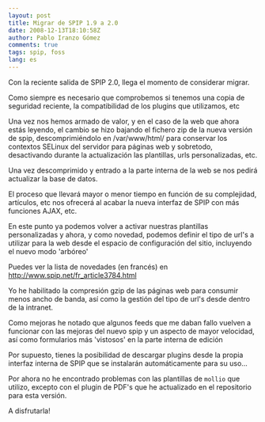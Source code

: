 ```yaml
---
layout: post
title: Migrar de SPIP 1.9 a 2.0
date: 2008-12-13T18:10:58Z
author: Pablo Iranzo Gómez
comments: true
tags: spip, foss
lang: es
---
```


Con la reciente salida de SPIP 2.0, llega el momento de considerar migrar.

Como siempre es necesario que comprobemos si tenemos una copia de seguridad reciente, la compatibilidad de los plugins que utilizamos, etc

Una vez nos hemos armado de valor, y en el caso de la web que ahora estás leyendo, el cambio se hizo bajando el fichero zip de la nueva versión de spip, descomprimiéndolo en /var/www/html/ para conservar los contextos SELinux del servidor para páginas web y sobretodo, desactivando durante la actualización las plantillas, urls personalizadas, etc.

Una vez descomprimido y entrado a la parte interna de la web se nos pedirá actualizar la base de datos.

El proceso que llevará mayor o menor tiempo en función de su complejidad, artículos, etc nos ofrecerá al acabar la nueva interfaz de SPIP con más funciones AJAX, etc.

En este punto ya podemos volver a activar nuestras plantillas personalizadas y ahora, y como novedad, podemos definir el tipo de url's a utilizar para la web desde el espacio de configuración del sitio, incluyendo el nuevo modo 'arbóreo'

Puedes ver la lista de novedades (en francés) en <http://www.spip.net/fr_article3784.html>

Yo he habilitado la compresión gzip de las páginas web para consumir menos ancho de banda, así como la gestión del tipo de url's desde dentro de la intranet.

Como mejoras he notado que algunos feeds que me daban fallo vuelven a funcionar con las mejoras del nuevo spip y un aspecto de mayor velocidad, así como formularios más 'vistosos' en la parte interna de edición

Por supuesto, tienes la posibilidad de descargar plugins desde la propia interfaz interna de SPIP que se instalarán automáticamente para su uso...

Por ahora no he encontrado problemas con las plantillas de `mollio` que utilizo, excepto con el plugin de PDF's que he actualizado en el repositorio para esta versión.

A disfrutarla!
